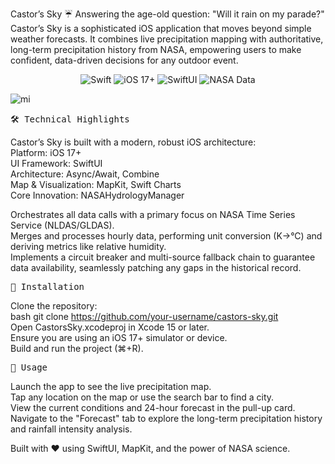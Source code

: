 Castor’s Sky ☔️
Answering the age-old question: "Will it rain on my parade?"
Castor’s Sky is a sophisticated iOS application that moves beyond simple weather forecasts. It combines live precipitation mapping with authoritative, long-term precipitation history from NASA, empowering users to make confident, data-driven decisions for any outdoor event.

<p align="center"> <img src="https://img.shields.io/badge/Swift-5.9-F05138.svg" alt="Swift"> <img src="https://img.shields.io/badge/iOS-17+-blue.svg" alt="iOS 17+"> <img src="https://img.shields.io/badge/UI-SwiftUI-orange.svg" alt="SwiftUI"> <img src="https://img.shields.io/badge/Data-NASA-informational.svg" alt="NASA Data"> </p>

![mi](https://github.com/Mehrafruz/Castor-s-Sky/master/Demo.gif)

<pre>
🛠️ Technical Highlights
</pre>
Castor’s Sky is built with a modern, robust iOS architecture:     
Platform: iOS 17+    
UI Framework: SwiftUI    
Architecture: Async/Await, Combine    
Map & Visualization: MapKit, Swift Charts     
Core Innovation: NASAHydrologyManager        
     
Orchestrates all data calls with a primary focus on NASA Time Series Service (NLDAS/GLDAS).     
Merges and processes hourly data, performing unit conversion (K→°C) and deriving metrics like relative humidity.     
Implements a circuit breaker and multi-source fallback chain to guarantee data availability, seamlessly patching any gaps in the historical record.   

<pre>
🔧 Installation
</pre>
Clone the repository:     
bash git clone https://github.com/your-username/castors-sky.git     
Open CastorsSky.xcodeproj in Xcode 15 or later.    
Ensure you are using an iOS 17+ simulator or device.    
Build and run the project (⌘+R).    

<pre>
🚀 Usage
</pre>
Launch the app to see the live precipitation map.    
Tap any location on the map or use the search bar to find a city.          
View the current conditions and 24-hour forecast in the pull-up card.          
Navigate to the "Forecast" tab to explore the long-term precipitation history and rainfall intensity analysis.          


Built with ❤️ using SwiftUI, MapKit, and the power of NASA science.
